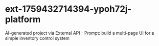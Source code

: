 # ext-1759432714394-ypoh72j-platform
AI-generated project via External API - Prompt: build a multi-page UI for a simple inventory control system
